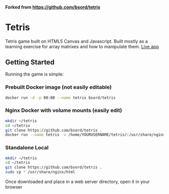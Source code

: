 #### Forked from https://github.com/bsord/tetris

# Tetris
Tetris game built on HTML5 Canvas and Javascript. Built mostly as a learning exercise for array matrixes and how to manipulate them.
[Live app](https://squaredrop.io)

## Getting Started
Running the game is simple:
### Prebuilt Docker image (not easily editable)
```sh
docker run -d -p 80:80 --name tetris bsord/tetris
```
### Nginx Docker with volume mounts (easily edit)
```sh
mkdir ~/tetris
cd ~/tetris
git clone https://github.com/bsord/tetris .
docker run --name tetris -v /home/YOURUSERNAME/tetris/:/usr/share/nginx/html:ro -d -p 88:80 nginx
```

### Standalone Local
```sh
mkdir ~/tetris
cd ~/tetris
git clone https://github.com/bsord/tetris .
sudo cp * /usr/share/nginx/html
```
Once downloaded and place in a web server directory, open it in your browser

